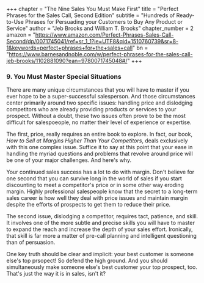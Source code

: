 +++
chapter = "The Nine Sales You Must Make First"
title = "Perfect Phrases for the Sales Call, Second Edition"
subtitle = "Hundreds of Ready-to-Use Phrases for Persuading your Customers to Buy Any Product or Service"
author = "Jeb Brooks and William T. Brooks"
chapter_number = 2
amazon = "https://www.amazon.com/Perfect-Phrases-Sales-Call-Second/dp/0071745041/ref=sr_1_1?ie=UTF8&qid=1510760739&sr=8-1&keywords=perfect+phrases+for+the+sales+call"
bn = "https://www.barnesandnoble.com/w/perfect-phrases-for-the-sales-call-jeb-brooks/1102881090?ean=9780071745048#/"
+++

### 9. You Must Master Special Situations
There are many unique circumstances that you will have to master if you ever hope to be a super-successful salesperson. And those circumstances center primarily around two specific issues: handling price and dislodging competitors who are already providing products or services to your prospect. Without a doubt, these two issues often prove to be the most difficult for salespoeople, no matter their level of experience or expertise.  
  
The first, price, really requires an entire book to explore. In fact, our book, _How to Sell at Margins Higher Than Your Competitors_, deals exclusively with this one complex issue. Suffice it to say at this point that your ease in handling the myriad questions and problems that revolve around price will be one of your major challenges. And here's why.  
  
Your continued sales success has a lot to do with margin. Don't believe for one second that you can survive long in the world of sales if you start discounting to meet a competitor's price or in some other way eroding margin. Highly professional salespeople know that the secret to a long-term sales career is how well they deal with price issues and maintain margin despite the efforts of prospects to get them to reduce their price.  
  
The second issue, dislodging a competitor, requires tact, patience, and skill. It involves one of the more subtle and precise skills you will have to master to expand the reach and increase the depth of your sales effort. Ironically, that skill is far more a matter of pre-call planning and intelligent questioning than of persuasion.  
  
One key truth should be clear and implicit: your best customer is someone else's top prsopect! So defend the high ground. And you should simultaneously make someone else's best customer your top prospect, too. That's just the way it is in sales, isn't it?